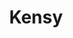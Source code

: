 ---
title: Kensy
date: 
draft: false

# descripcion
description : Pulsera de plata 925 y microcubic

materials: Plata 925

color: Plateado

dimensions: 23cm largo

code: 03-21-0512

type: "Pulseras"

categories: []

price: $2.480,00

price_eftvo: $2.105,00

# Images
# first image will be shown in the product page
images:
  # - image: "images/path_to_image"
  # La ubicacion de las imagenes es imagenes/Pulseras/Pulseras.Microcubic/03-21-0512-kensy
  - image: "./images/pulseras/microcubic/03-21-0512.JPG"
---